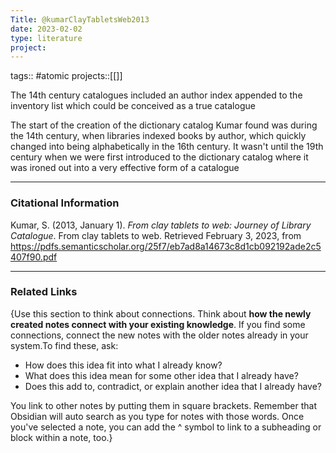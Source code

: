 ```yaml
---
Title: @kumarClayTabletsWeb2013
date: 2023-02-02
type: literature
project:
---
```

tags:: #atomic 
projects::[[]]

The 14th century catalogues included an author index appended to the inventory list which could be conceived as a true catalogue

The start of the creation of the dictionary catalog Kumar found was during the 14th century, when libraries indexed books by author, which quickly changed into being alphabetically in the 16th century. It wasn't until the 19th century when we were first introduced to the dictionary catalog where it was ironed out into a very effective form of a catalogue

---
### Citational Information

Kumar, S. (2013, January 1). _From clay tablets to web: Journey of Library Catalogue_. From clay tablets to web. Retrieved February 3, 2023, from https://pdfs.semanticscholar.org/25f7/eb7ad8a14673c8d1cb092192ade2c5407f90.pdf

---

### Related Links

{Use this section to think about connections. Think about **how the newly created notes connect with your existing knowledge**. If you find some connections, connect the new notes with the older notes already in your system.To find these, ask:

-   How does this idea fit into what I already know?
-   What does this idea mean for some other idea that I already have?
-   Does this add to, contradict, or explain another idea that I already have?

You link to other notes by putting them in square brackets. Remember that Obsidian will auto search as you type for notes with those words. Once you've selected a note, you can add the ^ symbol to link to a subheading or block within a note, too.}